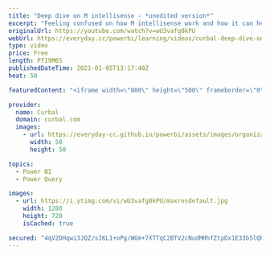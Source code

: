 ```yaml
---
title: "Deep dive on M intellisense - *unedited version*"
excerpt: "Feeling confused on how M intellisense work and how it can help you write M code faster? In this tutorial, I go through how M intellisense works, the good, the great and the \"needs improvement\". I have not edited out my mistakes so you get a true sense on how it can be to work with M intellisense. I"
originalUrl: https://youtube.com/watch?v=wU3vafg0kPU
webUrl: https://everyday.cc/powerbi/learning/videos/curbal-deep-dive-on-m-intellisense-unedited-version/
type: video
price: Free
length: PT19M6S
publishedDateTime: 2021-01-05T13:17:40Z
heat: 50

featuredContent: "<iframe width=\"800\" height=\"500\" frameborder=\"0\" src=\"https://www.youtube.com/embed/wU3vafg0kPU\" allow=\"accelerometer; autoplay; encrypted-media; gyroscope; picture-in-picture\" allowfullscreen></iframe>"

provider:
  name: Curbal
  domain: curbal.com
  images:
    - url: https://everyday-cc.github.io/powerbi/assets/images/organizations/curbal.com-50x50.jpg
      width: 50
      height: 50

topics:
  - Power BI
  - Power Query

images:
  - url: https://i.ytimg.com/vi/wU3vafg0kPU/maxresdefault.jpg
    width: 1280
    height: 720
    isCached: true

secured: "4qV2DHqwi3JQZ/sIKL1+oPg/WGm+7XTTqC2BTV2cNudMHhfZtpDx1E33b5lQRMevuzcQgJ3pvSjPIAUi8hGyErCBUk9Holy4wqj/CxqNoFTxYtixTBOa+KpZmQeyzmPbMmAfTfssLqjA/+M3eWdUPJw9USByRjIv6aAv2U0uEhB2XrT8x3MgcUfFZyJHDI8c10B/rgfo/DzUmUYURGYFnnWZHSF9cAlNTyXWrPdg8CcvXrvw5v9HtPujvkoea22ijvvKSNn2i9iVAKStsNxCQgbssj3G68Jy10P3VOu05rwm9d4AN3vjVVninVHH/zGXkWBPumd8320ZgBCcqZN3kLNmPZ9p4KQ4559iMfW9EzAQrSOOrVHZr8e/rsaVuz/moNr/827JDlIzHb/MkETdGUUVltYMc/wyL31iBYaAJhQ=;Th4PqNKL+f94FTZVhCnQFg=="
---
```


